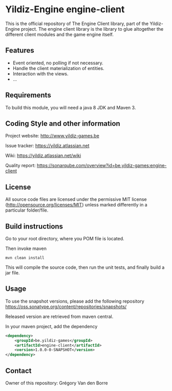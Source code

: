 # Yildiz-Engine engine-client

This is the official repository of The Engine Client library, part of the Yildiz-Engine project.
The engine client library is the library to glue altogether the different client modules and the game engine itself.

## Features

* Event oriented, no polling if not necessary.
* Handle the client materialization of entities.
* Interaction with the views.
* ...

## Requirements

To build this module, you will need a java 8 JDK and Maven 3.

## Coding Style and other information

Project website:
http://www.yildiz-games.be

Issue tracker:
https://yildiz.atlassian.net

Wiki:
https://yildiz.atlassian.net/wiki

Quality report:
https://sonarqube.com/overview?id=be.yildiz-games:engine-client

## License

All source code files are licensed under the permissive MIT license
(http://opensource.org/licenses/MIT) unless marked differently in a particular folder/file.

## Build instructions

Go to your root directory, where you POM file is located.

Then invoke maven

	mvn clean install

This will compile the source code, then run the unit tests, and finally build a jar file.

## Usage

To use the snapshot versions, please add the following repository
https://oss.sonatype.org/content/repositories/snapshots/

Released version are retrieved from maven central.

In your maven project, add the dependency

```xml
<dependency>
    <groupId>be.yildiz-games</groupId>
    <artifactId>engine-client</artifactId>
    <version>1.0.0-0-SNAPSHOT</version>
</dependency>
```

## Contact
Owner of this repository: Grégory Van den Borre